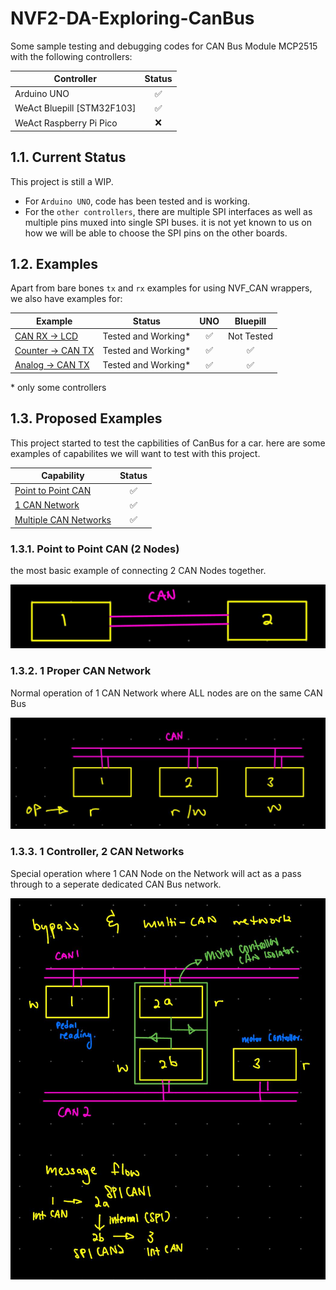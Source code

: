 # NVF2-DA-Exploring-CanBus

Some sample testing and debugging codes for CAN Bus Module MCP2515 with the following controllers:

| Controller                 | Status |
|----------------------------|:------:|
| Arduino UNO                |   ✅    |
| WeAct Bluepill [STM32F103] |   ✅    |
| WeAct Raspberry Pi Pico    |   ❌    |

## 1.1. Current Status

This project is still a WIP.

- For `Arduino UNO`, code has been tested and is working.
- For the `other controllers`, there are multiple SPI interfaces as well as multiple pins muxed into single SPI buses. it is not yet known to us on how we will be able to choose the SPI pins on the other boards.

## 1.2. Examples

Apart from bare bones `tx` and `rx` examples for using NVF_CAN wrappers, we also have examples for:

| Example                                                      |       Status        | UNO |  Bluepill  |
|--------------------------------------------------------------|:-------------------:|:---:|:----------:|
| [CAN RX -> LCD](./NVF2-CanBus/examples/main_rx_lcd.cpp)       | Tested and Working* |  ✅  | Not Tested |
| [Counter -> CAN TX](./NVF2-CanBus/examples/main_tx.cpp)       | Tested and Working* |  ✅  |     ✅      |
| [Analog -> CAN TX](./NVF2-CanBus/examples/main_tx_analog.cpp) | Tested and Working* |  ✅  |     ✅      |

\* only some controllers

## 1.3. Proposed Examples

This project started to test the capbilities of CanBus for a car. here are some examples of capabilites we will want to test with this project.

| Capability                                            | Status |
|-------------------------------------------------------|:------:|
| [Point to Point CAN](#point-to-point-can-2-nodes)     |   ✅    |
| [1 CAN Network](#1-proper-can-network)                |   ✅    |
| [Multiple CAN Networks](#1-controller-2-can-networks) |   ✅    |

### 1.3.1. Point to Point CAN (2 Nodes)

the most basic example of connecting 2 CAN Nodes together.

![img](rsc/P2P_CAN_CONN.jpg)

### 1.3.2. 1 Proper CAN Network

Normal operation of 1 CAN Network where ALL nodes are on the same CAN Bus

![img](rsc/CAN_NETWORK.jpg)

### 1.3.3. 1 Controller, 2 CAN Networks

Special operation where 1 CAN Node on the Network will act as a pass through to a seperate dedicated CAN Bus network.

![img](rsc/MULTI_CAN_NETWORKS.jpg)
